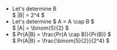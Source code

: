 <ul>
    <li> Let's determine B <br/> 
    $ |B| = 2^4 $
    <li> Let's determine $ A = A \cap B $ <br/> 
    $ |A| = \binom{5}{2} $
    <li> $ Pr(A|B) = \frac{Pr(A \cap B)}{Pr(B)} $ <br/> 
    $ Pr(A|B) = \frac{\binom{5}{2}}{2^4} $
</ul>
